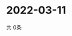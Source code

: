 # 2022-03-11
  共 0条

  <!-- BEGIN -->
  <!-- 最后更新时间Fri Mar 11 2022 17:08:45 GMT+0000 (Coordinated Universal Time) -->
  
  <!-- END -->
  
  